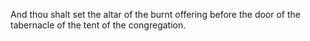 And thou shalt set the altar of the burnt offering before the door of the tabernacle of the tent of the congregation.
